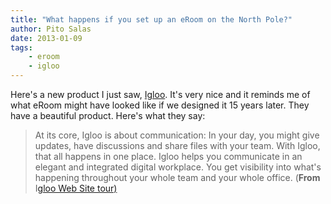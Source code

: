```yaml
---
title: "What happens if you set up an eRoom on the North Pole?"
author: Pito Salas
date: 2013-01-09
tags:
    - eroom
    - igloo
---
```




Here's a new product I just saw, [Igloo](<http://www.igloosoftware.com/tour>).
It's very nice and it reminds me of what eRoom might have looked like if we
designed it 15 years later. They have a beautiful product. Here's what they
say:

> At its core, Igloo is about communication: In your day, you might give
> updates, have discussions and share files with your team. With Igloo, that
> all happens in one place. Igloo helps you communicate in an elegant and
> integrated digital workplace. You get visibility into what's happening
> throughout your whole team and your whole office. (**From** I[gloo Web Site
> tour)](<http://www.igloosoftware.com/tour>)


